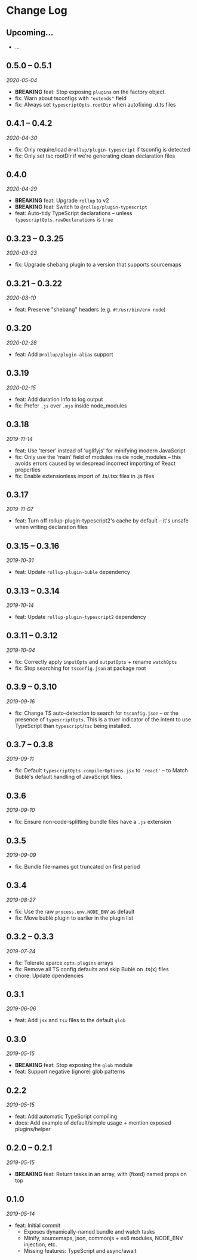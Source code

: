 # Change Log

## Upcoming...

- ... <!-- Add new lines here. Version number will be decided later -->

## 0.5.0 – 0.5.1

_2020-05-04_

- **BREAKING** feat: Stop exposing `plugins` on the factory object.
- fix: Warn about tsconfigs with `"extends"` field
- fix: Always set `typescriptOpts.rootDir` when autofixing .d.ts files

## 0.4.1 – 0.4.2

_2020-04-30_

- fix: Only require/load `@rollup/plugin-typescript` if tsconfig is detected
- fix: Only set tsc rootDir if we're generating clean declaration files

## 0.4.0

_2020-04-29_

- **BREAKING** feat: Upgrade `rollup` to v2
- **BREAKING** feat: Switch to `@rollup/plugin-typescript`
- feat: Auto-tidy TypeScript declarations – unless
  `typescriptOpts.rawDeclarations` is `true`

## 0.3.23 – 0.3.25

_2020-03-23_

- fix: Upgrade shebang plugin to a version that supports sourcemaps

## 0.3.21 – 0.3.22

_2020-03-10_

- feat: Preserve "shebang" headers (e.g. `#!/usr/bin/env node`)

## 0.3.20

_2020-02-28_

- feat: Add `@rollup/plugin-alias` support

## 0.3.19

_2020-02-15_

- feat: Add duration info to log output
- fix: Prefer `.js` over `.mjs` inside node_modules

## 0.3.18

_2019-11-14_

- feat: Use 'terser' instead of 'uglifyjs' for minifying modern JavaScript
- fix: Only use the 'main' field of modules inside node_modules – this avoids
  errors caused by widespread incorrect importing of React properties
- fix: Enable extensionless import of .ts/.tsx files in .js files

## 0.3.17

_2019-11-07_

- feat: Turn off rollup-plugin-typescript2's cache by default – it's unsafe
  when writing declaration files

## 0.3.15 – 0.3.16

_2019-10-31_

- feat: Update `rollup-plugin-buble` dependency

## 0.3.13 – 0.3.14

_2019-10-14_

- feat: Update `rollup-plugin-typescript2` dependency

## 0.3.11 – 0.3.12

_2019-10-04_

- fix: Correctly apply `inputOpts` and `outputOpts` + rename `watchOpts`
- fix: Stop searching for `tsconfig.json` at package root

## 0.3.9 – 0.3.10

_2019-09-16_

- fix: Change TS auto-detection to search for `tsconfig.json` – or the
  presence of `typescriptOpts`. This is a truer indicator of the intent to use
  TypeScript than `typescript`/`tsc` being installed.

## 0.3.7 – 0.3.8

_2019-09-11_

- fix: Default `typescriptOpts.compilerOptions.jsx` to `'react'` – to Match
  Bublé's default handling of JavaScript files.

## 0.3.6

_2019-09-10_

- fix: Ensure non-code-splitting bundle files have a `.js` extension

## 0.3.5

_2019-09-09_

- fix: Bundle file-names got truncated on first period

## 0.3.4

_2019-08-27_

- fix: Use the raw `process.env.NODE_ENV` as default
- fix: Move bublé plugin to earlier in the plugin list

## 0.3.2 – 0.3.3

_2019-07-24_

- fix: Tolerate sparce `opts.plugins` arrays
- fix: Remove all TS config defaults and skip Bublé on .ts(x) files
- chore: Update dpendencies

## 0.3.1

_2019-06-06_

- feat: Add `jsx` and `tsx` files to the default `glob`

## 0.3.0

_2019-05-15_

- **BREAKING** feat: Stop exposing the `glob` module
- feat: Support negative (ignore) glob patterns

## 0.2.2

_2019-05-15_

- feat: Add automatic TypeScript compiling
- docs: Add example of default/simple usage + mention exposed plugins/helper

## 0.2.0 – 0.2.1

_2019-05-15_

- **BREAKING** feat: Return tasks in an array, with (fixed) named props on top

## 0.1.0

_2019-05-14_

- feat: Initial commit
  - Exposes dynamically-named bundle and watch tasks
  - Minify, sourcemaps, json, commonjs + es6 modules, NODE_ENV injection, etc.
  - Missing features: TypeScript and async/await
